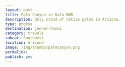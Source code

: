 ```yaml
---
layout: post
title: Palm Canyon in Kofa NWR
description: Only stand of native palms in Arizona.
type: photos
destination: jenner-hanni
category: travels
subcat: Southwest
location: Arizona
image: /img/thumbs/palmcanyon.png
permalink: 
publish: yes
---
```


<p><a href="https://jenner.smugmug.com/North-America/2007-Palm-Canyon/i-CqfrWp7/0/M/about-palmcanyon-M.jpg">
<img src="https://jenner.smugmug.com/North-America/2007-Palm-Canyon/i-CqfrWp7/0/M/about-palmcanyon-Ti.jpg" alt=""></a></p>

<p><a href="https://jenner.smugmug.com/North-America/2007-Palm-Canyon/i-mPjP75b/0/M/blacksparrow-M.png">
<img src="https://jenner.smugmug.com/North-America/2007-Palm-Canyon/i-mPjP75b/0/M/blacksparrow-Ti.png" alt=""></a></p>

<p><a href="https://jenner.smugmug.com/North-America/2007-Palm-Canyon/i-TbPbWpF/0/M/heypalms-M.png">
<img src="https://jenner.smugmug.com/North-America/2007-Palm-Canyon/i-TbPbWpF/0/M/heypalms-Ti.png" alt=""></a></p>

<p><a href="https://jenner.smugmug.com/North-America/2007-Palm-Canyon/i-6b5jTDJ/0/M/intocanyon-M.png">
<img src="https://jenner.smugmug.com/North-America/2007-Palm-Canyon/i-6b5jTDJ/0/M/intocanyon-Ti.png" alt=""></a></p>

<p><a href="https://jenner.smugmug.com/North-America/2007-Palm-Canyon/i-5k5DMLP/0/M/kofanwr-M.png">
<img src="https://jenner.smugmug.com/North-America/2007-Palm-Canyon/i-5k5DMLP/0/M/kofanwr-Ti.png" alt=""></a></p>

<p><a href="https://jenner.smugmug.com/North-America/2007-Palm-Canyon/i-Q37MGkQ/0/M/lonesaguaro-M.png">
<img src="https://jenner.smugmug.com/North-America/2007-Palm-Canyon/i-Q37MGkQ/0/M/lonesaguaro-Ti.png" alt=""></a></p>

<p><a href="https://jenner.smugmug.com/North-America/2007-Palm-Canyon/i-Mn7ZQTJ/0/M/cactusman-M.png">
<img src="https://jenner.smugmug.com/North-America/2007-Palm-Canyon/i-Mn7ZQTJ/0/M/cactusman-Ti.png" alt=""></a></p>

<p><a href="https://jenner.smugmug.com/North-America/2007-Palm-Canyon/i-jQKJCV4/0/M/lookcloser-M.png">
<img src="https://jenner.smugmug.com/North-America/2007-Palm-Canyon/i-jQKJCV4/0/M/lookcloser-Ti.png" alt=""></a></p>

<p><a href="https://jenner.smugmug.com/North-America/2007-Palm-Canyon/i-4b7qJBz/0/M/palmsthatway-M.png">
<img src="https://jenner.smugmug.com/North-America/2007-Palm-Canyon/i-4b7qJBz/0/M/palmsthatway-Ti.png" alt=""></a></p>

<p><a href="https://jenner.smugmug.com/North-America/2007-Palm-Canyon/i-Czx36mG/0/M/reallycool-M.png">
<img src="https://jenner.smugmug.com/North-America/2007-Palm-Canyon/i-Czx36mG/0/M/reallycool-Ti.png" alt=""></a></p>


